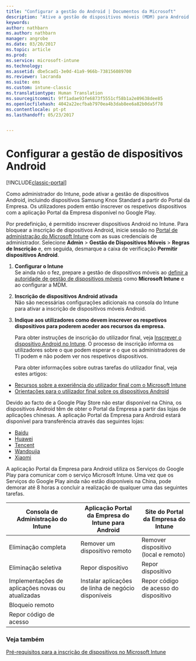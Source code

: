 ```yaml
---
title: "Configurar a gestão do Android | Documentos da Microsoft"
description: "Ative a gestão de dispositivos móveis (MDM) para Android e dispositivos KNOX Standard com o Microsoft Intune."
keywords: 
author: nathbarn
ms.author: nathbarn
manager: angrobe
ms.date: 03/20/2017
ms.topic: article
ms.prod: 
ms.service: microsoft-intune
ms.technology: 
ms.assetid: dbe5cad1-3e0d-41a9-966b-738156089700
ms.reviewer: lacranda
ms.suite: ems
ms.custom: intune-classic
ms.translationtype: Human Translation
ms.sourcegitcommit: 9ff1adae93fe6873f5551cf58b1a2e89638dee85
ms.openlocfilehash: 4042a22ecfbab7970ea4b3dab8ee6a82b0da5f78
ms.contentlocale: pt-pt
ms.lasthandoff: 05/23/2017


---
```


# <a name="set-up-android-device-management"></a>Configurar a gestão de dispositivos Android

[!INCLUDE[classic-portal](../includes/classic-portal.md)]

Como administrador do Intune, pode ativar a gestão de dispositivos Android, incluindo dispositivos Samsung Knox Standard a partir do Portal da Empresa. Os utilizadores podem então inscrever os respetivos dispositivos com a aplicação Portal da Empresa disponível no Google Play.

Por predefinição, é permitido inscrever dispositivos Android no Intune. Para bloquear a inscrição de dispositivos Android, inicie sessão no [Portal de administração do Microsoft Intune](https://manage.microsoft.com) com as suas credenciais de administrador. Selecione **Admin** > **Gestão de Dispositivos Móveis** > **Regras de Inscrição** e, em seguida, desmarque a caixa de verificação **Permitir dispositivos Android**.

1.  **Configurar o Intune**<br>
    Se ainda não o fez, prepare a gestão de dispositivos móveis ao [definir a autoridade de gestão de dispositivos móveis](prerequisites-for-enrollment.md#step-2-set-mdm-authority) como **Microsoft Intune** e ao configurar a MDM.

2.  **Inscrição de dispositivos Android ativada**<br>
    Não são necessárias configurações adicionais na consola do Intune para ativar a inscrição de dispositivos móveis Android.

3.  **Indique aos utilizadores como devem inscrever os respetivos dispositivos para poderem aceder aos recursos da empresa.**

    Para obter instruções de inscrição do utilizador final, veja [Inscrever o dispositivo Android no Intune](https://docs.microsoft.com/intune-user-help/enroll-your-device-in-intune-android). O processo de inscrição informa os utilizadores sobre o que podem esperar e o que os administradores de TI podem e não podem ver nos respetivos dispositivos.

    Para obter informações sobre outras tarefas do utilizador final, veja estes artigos:
  - [Recursos sobre a experiência do utilizador final com o Microsoft Intune](how-to-educate-your-end-users-about-microsoft-intune.md)
  - [Orientações para o utilizador final sobre os dispositivos Android](https://docs.microsoft.com/intune-user-help/using-your-android-device-with-intune)

Devido ao facto de a Google Play Store não estar disponível na China, os dispositivos Android têm de obter o Portal da Empresa a partir das lojas de aplicações chinesas. A aplicação Portal da Empresa para Android estará disponível para transferência através das seguintes lojas:
* [Baidu](https://go.microsoft.com/fwlink/?linkid=836946)
* [Huawei](https://go.microsoft.com/fwlink/?linkid=836948)
* [Tencent](https://go.microsoft.com/fwlink/?linkid=836949)
* [Wandoujia](https://go.microsoft.com/fwlink/?linkid=836950)
* [Xiaomi](https://go.microsoft.com/fwlink/?linkid=836947)

A aplicação Portal da Empresa para Android utiliza os Serviços do Google Play para comunicar com o serviço Microsoft Intune. Uma vez que os Serviços do Google Play ainda não estão disponíveis na China, pode demorar até 8 horas a concluir a realização de qualquer uma das seguintes tarefas. 

|Consola de Administração do Intune| Aplicação Portal da Empresa do Intune para Android |Site do Portal da Empresa do Intune|   
|---|---|---|
|Eliminação completa| Remover um dispositivo remoto| Remover dispositivo (local e remoto)|
|Eliminação seletiva| Repor dispositivo| Repor dispositivo|
|Implementações de aplicações novas ou atualizadas| Instalar aplicações de linha de negócio disponíveis| Repor código de acesso do dispositivo|
|Bloqueio remoto|||
|Repor código de acesso|||

### <a name="see-also"></a>Veja também
[Pré-requisitos para a inscrição de dispositivos no Microsoft Intune](prerequisites-for-enrollment.md)

